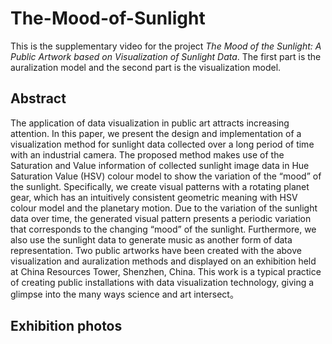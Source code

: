 # The-Mood-of-Sunlight
This is the supplementary video for the project *The Mood of the Sunlight: A Public Artwork based on Visualization of Sunlight Data*. The first part is the auralization model and the second part is the visualization model.

## Abstract
The application of data visualization in public art attracts increasing attention. In this paper, we present the design and implementation of a visualization method for sunlight data collected over a long period of time with an industrial camera. The proposed method makes use of the Saturation and Value information of collected sunlight image data in Hue Saturation Value (HSV) colour model to show the variation of the “mood” of the sunlight. Specifically, we create visual patterns with a rotating planet gear, which has an intuitively consistent geometric meaning with HSV colour model and the planetary motion. Due to the variation of the sunlight data over time, the generated visual pattern presents a periodic variation that corresponds to the changing “mood” of the sunlight. Furthermore, we also use the sunlight data to generate music as another form of data representation. Two public artworks have been created with the above visualization and auralization methods and displayed on an exhibition held at China Resources Tower, Shenzhen, China. This work is a typical practice of creating public installations with data visualization technology, giving a glimpse into the many ways science and art intersect。

## Exhibition photos
